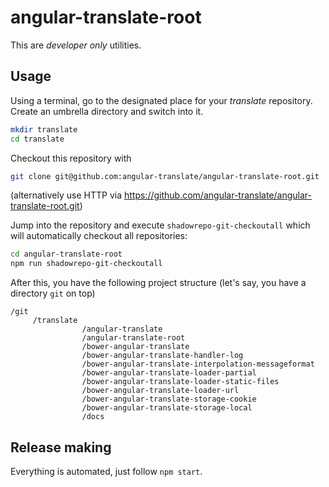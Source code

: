# angular-translate-root

This are _developer only_ utilities.

## Usage

Using a terminal, go to the designated place for your _translate_ repository. Create an umbrella directory and switch into it.

```sh
mkdir translate
cd translate
```

Checkout this repository with

```sh
git clone git@github.com:angular-translate/angular-translate-root.git
```

(alternatively use HTTP via https://github.com/angular-translate/angular-translate-root.git)

Jump into the repository and execute `shadowrepo-git-checkoutall` which will automatically checkout all repositories:

```sh
cd angular-translate-root
npm run shadowrepo-git-checkoutall
```

After this, you have the following project structure (let's say, you have a directory `git` on top)

```
/git
     /translate
                /angular-translate
                /angular-translate-root
                /bower-angular-translate
                /bower-angular-translate-handler-log
                /bower-angular-translate-interpolation-messageformat
                /bower-angular-translate-loader-partial
                /bower-angular-translate-loader-static-files
                /bower-angular-translate-loader-url
                /bower-angular-translate-storage-cookie
                /bower-angular-translate-storage-local
                /docs
```

## Release making

Everything is automated, just follow `npm start`.